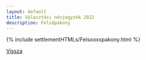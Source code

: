 ```yaml
---
layout: default
title: Választási névjegyzék 2022
description: Felsőpakony
---
```


{% include settlementHTMLs/Felsooxxpakony.html %}

[Vissza](./)